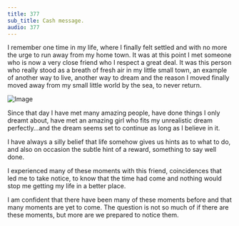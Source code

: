 ```yaml
---
title: 377
sub_title: Cash message.
audio: 377
---
```

I remember one time in my life, where I finally felt settled and with no more the urge to run away from my home town. It was at this point I met someone who is now a very close friend who I respect a great deal. It was this person who really stood as a breath of fresh air in my little small town, an example of another way to live, another way to dream and the reason I moved finally moved away from my small little world by the sea, to never return.

![Image](/assets/img/Snd-377.jpg)

Since that day I have met many amazing people, have done things I only dreamt about, have met an amazing girl who fits my unrealistic dream perfectly…and the dream seems set to continue as long as I believe in it.

I have always a silly belief that life somehow gives us hints as to what to do, and also on occasion the subtle hint of a reward, something to say well done.

I experienced many of these moments with this friend, coincidences that led me to take notice, to know that the time had come and nothing would stop me getting my life in a better place.

I am confident that there have been many of these moments before and that many moments are yet to come. The question is not so much of if there are these moments, but more are we prepared to notice them.

